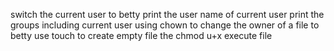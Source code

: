 switch the current user to betty
print the user name of current user
print the groups including current user
using chown to change the owner of a file to betty
use touch to create empty file
the chmod u+x execute file

